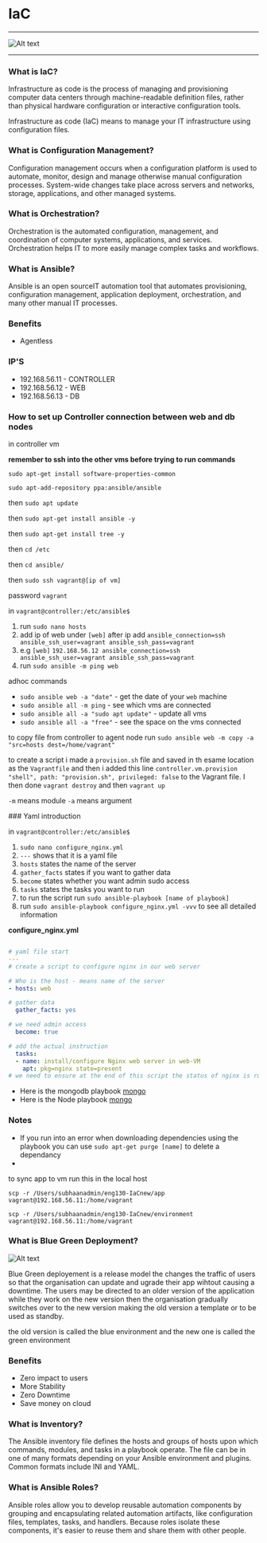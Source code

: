 # IaC

---
![Alt text](/images/ansiblediagram.png)

---

### What is IaC?

 Infrastructure as code is the process of managing and provisioning computer data centers through machine-readable definition files, rather than physical hardware configuration or interactive configuration tools.

 Infrastructure as code (IaC) means to manage your IT infrastructure using configuration files.
### What is Configuration Management?

Configuration management occurs when a configuration platform is used to automate, monitor, design and manage otherwise manual configuration processes. System-wide changes take place across servers and networks, storage, applications, and other managed systems.
### What is Orchestration?

Orchestration is the automated configuration, management, and coordination of computer systems, applications, and services. Orchestration helps IT to more easily manage complex tasks and workflows.

### What is Ansible?

Ansible is an open sourceIT automation tool that automates provisioning, configuration management, application deployment, orchestration, and many other manual IT processes.

### Benefits

- Agentless


### IP'S

- 192.168.56.11 - CONTROLLER
- 192.168.56.12 - WEB
- 192.168.56.13 - DB

### How to set up Controller connection between web and db nodes

in controller vm

**remember to ssh into the other vms before trying to run commands**

`sudo apt-get install software-properties-common`

`sudo apt-add-repository ppa:ansible/ansible`

then `sudo apt update`

then `sudo apt-get install ansible -y`

then `sudo apt-get install tree -y`

then `cd /etc`

then `cd ansible/`

then `sudo ssh vagrant@[ip of vm]`

password `vagrant`



in `vagrant@controller:/etc/ansible$`
1. run `sudo nano hosts`
2. add ip of web under `[web]` after ip add `ansible_connection=ssh ansible_ssh_user=vagrant ansible_ssh_pass=vagrant`
3. e.g `[web]`
`192.168.56.12 ansible_connection=ssh ansible_ssh_user=vagrant ansible_ssh_pass=vagrant`
4. run `sudo ansible -m ping web`

adhoc commands 
- `sudo ansible web -a "date"` - get the date of your `web` machine
- `sudo ansible all -m ping` - see which vms are connected
- `sudo ansible all -a "sudo apt update"` - update all vms
- `sudo ansible all -a "free"` - see the space on the vms connected

to copy file from controller to agent node run `sudo ansible web -m copy -a "src=hosts dest=/home/vagrant"`

to create a script i made a `provision.sh` file and saved in th esame location as the `Vagrantfile` and then i added this line `controller.vm.provision "shell", path: "provision.sh", privileged: false` to the Vagrant file. I then done `vagrant destroy` and then `vagrant up`

`-m` means module
`-a` means argument

### Yaml introduction 

in `vagrant@controller:/etc/ansible$`
  1. `sudo nano configure_nginx.yml`
  2. `---` shows that it is a yaml file
  3. `hosts` states the name of the server
  4. `gather_facts` states if you want to gather data
  5. `become` states whether you want admin sudo access
  6. `tasks` states the tasks you want to run
  7. to run the script run  `sudo ansible-playbook [name of playbook]`
  8. run `sudo ansible-playbook configure_nginx.yml -vvv` to see all detailed information

**configure_nginx.yml**
```yaml

# yaml file start
---
# create a script to configure nginx in our web server

# Who is the host - means name of the server
- hosts: web

# gather data
  gather_facts: yes

# we need admin access
  become: true

# add the actual instruction
  tasks:
  - name: install/configure Nginx web server in web-VM
    apt: pkg=nginx state=present
# we need to ensure at the end of this script the status of nginx is running

```

- Here is the mongodb playbook [mongo]([link](https://github.com/Subzy132/eng130-IaC/blob/main/mongo.yml))
- Here is the Node playbook [mongo]([link](https://github.com/Subzy132/eng130-IaC/blob/main/node.yml))

### Notes

- If you run into an error when downloading dependencies using the playbook you can use `sudo apt-get purge [name]` to delete a dependancy
- 

to sync app to vm run this in the local host

`scp -r /Users/subhaanadmin/eng130-IaCnew/app vagrant@192.168.56.11:/home/vagrant`

`scp -r /Users/subhaanadmin/eng130-IaCnew/environment vagrant@192.168.56.11:/home/vagrant`
### What is Blue Green Deployment?

![Alt text](/images/bluegreen.png.jpeg)

Blue Green deployement is a release model the changes the traffic of users so that the organisation can update and ugrade their app wihtout causing a downtime. The users may be directed to an older version of the application while they work on the new version then the organisation gradually switches over to the new version making the old version a template or to be used as standby. 

the old version is called the blue environment and the new one is called the green environment

### Benefits

- Zero impact to users
- More Stability
- Zero Downtime
- Save money on cloud

### What is Inventory?

The Ansible inventory file defines the hosts and groups of hosts upon which commands, modules, and tasks in a playbook operate. The file can be in one of many formats depending on your Ansible environment and plugins. Common formats include INI and YAML.

### What is Ansible Roles?

Ansible roles allow you to develop reusable automation components by grouping and encapsulating related automation artifacts, like configuration files, templates, tasks, and handlers. Because roles isolate these components, it's easier to reuse them and share them with other people.






